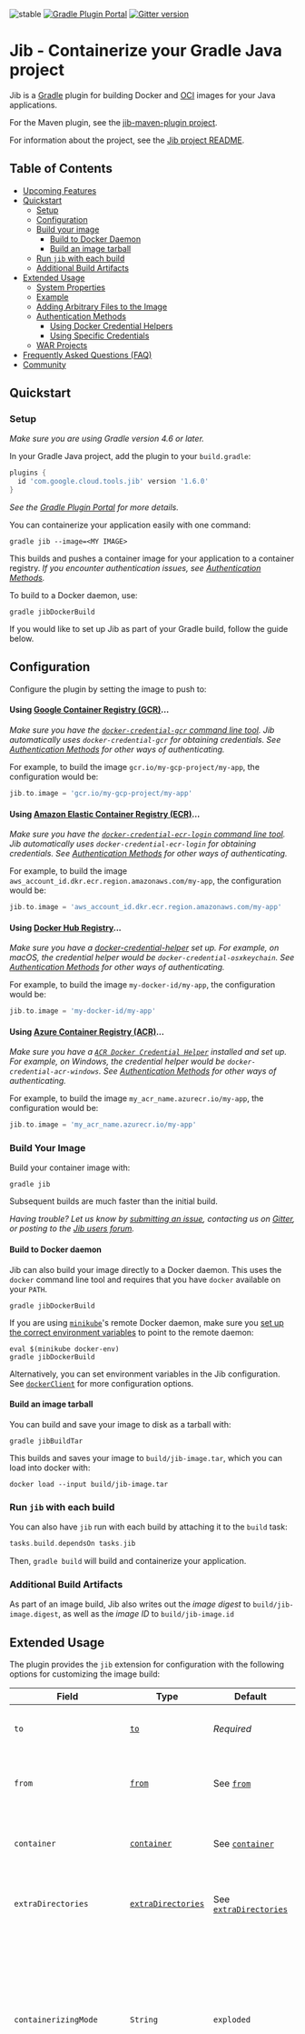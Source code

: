 ![stable](https://img.shields.io/badge/stability-stable-brightgreen.svg)
[![Gradle Plugin Portal](https://img.shields.io/maven-metadata/v/https/plugins.gradle.org/m2/com/google/cloud/tools/jib/com.google.cloud.tools.jib.gradle.plugin/maven-metadata.xml.svg?colorB=007ec6&label=gradle)](https://plugins.gradle.org/plugin/com.google.cloud.tools.jib)
[![Gitter version](https://img.shields.io/gitter/room/gitterHQ/gitter.svg)](https://gitter.im/google/jib)

# Jib - Containerize your Gradle Java project

Jib is a [Gradle](https://gradle.org/) plugin for building Docker and
[OCI](https://github.com/opencontainers/image-spec) images for your Java
applications.

For the Maven plugin, see the [jib-maven-plugin project](../jib-maven-plugin).

For information about the project, see the [Jib project README](../README.md).

## Table of Contents

- [Upcoming Features](#upcoming-features)
- [Quickstart](#quickstart)
  - [Setup](#setup)
  - [Configuration](#configuration)
  - [Build your image](#build-your-image)
    - [Build to Docker Daemon](#build-to-docker-daemon)
    - [Build an image tarball](#build-an-image-tarball)
  - [Run `jib` with each build](#run-jib-with-each-build)
  - [Additional Build Artifacts](#additional-build-artifacts)
- [Extended Usage](#extended-usage)
  - [System Properties](#system-properties)
  - [Example](#example)
  - [Adding Arbitrary Files to the Image](#adding-arbitrary-files-to-the-image)
  - [Authentication Methods](#authentication-methods)
    - [Using Docker Credential Helpers](#using-docker-credential-helpers)
    - [Using Specific Credentials](#using-specific-credentials)
  - [WAR Projects](#war-projects)
- [Frequently Asked Questions (FAQ)](#frequently-asked-questions-faq)
- [Community](#community)

## Quickstart

### Setup

_Make sure you are using Gradle version 4.6 or later._

In your Gradle Java project, add the plugin to your `build.gradle`:

```groovy
plugins {
  id 'com.google.cloud.tools.jib' version '1.6.0'
}
```

_See the
[Gradle Plugin Portal](https://plugins.gradle.org/plugin/com.google.cloud.tools.jib)
for more details._

You can containerize your application easily with one command:

```shell
gradle jib --image=<MY IMAGE>
```

This builds and pushes a container image for your application to a container
registry. _If you encounter authentication issues, see
[Authentication Methods](#authentication-methods)._

To build to a Docker daemon, use:

```shell
gradle jibDockerBuild
```

If you would like to set up Jib as part of your Gradle build, follow the guide
below.

## Configuration

Configure the plugin by setting the image to push to:

#### Using [Google Container Registry (GCR)](https://cloud.google.com/container-registry/)...

_Make sure you have the
[`docker-credential-gcr` command line tool](https://cloud.google.com/container-registry/docs/advanced-authentication#docker_credential_helper).
Jib automatically uses `docker-credential-gcr` for obtaining credentials. See
[Authentication Methods](#authentication-methods) for other ways of
authenticating._

For example, to build the image `gcr.io/my-gcp-project/my-app`, the
configuration would be:

```groovy
jib.to.image = 'gcr.io/my-gcp-project/my-app'
```

#### Using [Amazon Elastic Container Registry (ECR)](https://aws.amazon.com/ecr/)...

_Make sure you have the
[`docker-credential-ecr-login` command line tool](https://github.com/awslabs/amazon-ecr-credential-helper).
Jib automatically uses `docker-credential-ecr-login` for obtaining credentials.
See [Authentication Methods](#authentication-methods) for other ways of
authenticating._

For example, to build the image
`aws_account_id.dkr.ecr.region.amazonaws.com/my-app`, the configuration would
be:

```groovy
jib.to.image = 'aws_account_id.dkr.ecr.region.amazonaws.com/my-app'
```

#### Using [Docker Hub Registry](https://hub.docker.com/)...

_Make sure you have a
[docker-credential-helper](https://github.com/docker/docker-credential-helpers#available-programs)
set up. For example, on macOS, the credential helper would be
`docker-credential-osxkeychain`. See
[Authentication Methods](#authentication-methods) for other ways of
authenticating._

For example, to build the image `my-docker-id/my-app`, the configuration would
be:

```groovy
jib.to.image = 'my-docker-id/my-app'
```

#### Using [Azure Container Registry (ACR)](https://azure.microsoft.com/en-us/services/container-registry/)...

_Make sure you have a
[`ACR Docker Credential Helper`](https://github.com/Azure/acr-docker-credential-helper)
installed and set up. For example, on Windows, the credential helper would be
`docker-credential-acr-windows`. See
[Authentication Methods](#authentication-methods) for other ways of
authenticating._

For example, to build the image `my_acr_name.azurecr.io/my-app`, the
configuration would be:

```groovy
jib.to.image = 'my_acr_name.azurecr.io/my-app'
```

### Build Your Image

Build your container image with:

```shell
gradle jib
```

Subsequent builds are much faster than the initial build.

_Having trouble? Let us know by [submitting an issue](/../../issues/new),
contacting us on [Gitter](https://gitter.im/google/jib), or posting to the
[Jib users forum](https://groups.google.com/forum/#!forum/jib-users)._

#### Build to Docker daemon

Jib can also build your image directly to a Docker daemon. This uses the
`docker` command line tool and requires that you have `docker` available on your
`PATH`.

```shell
gradle jibDockerBuild
```

If you are using [`minikube`](https://github.com/kubernetes/minikube)'s remote
Docker daemon, make sure you
[set up the correct environment variables](https://github.com/kubernetes/minikube/blob/master/docs/reusing_the_docker_daemon.md)
to point to the remote daemon:

```shell
eval $(minikube docker-env)
gradle jibDockerBuild
```

Alternatively, you can set environment variables in the Jib configuration. See
[`dockerClient`](#dockerclient-closure) for more configuration options.

#### Build an image tarball

You can build and save your image to disk as a tarball with:

```shell
gradle jibBuildTar
```

This builds and saves your image to `build/jib-image.tar`, which you can load
into docker with:

```shell
docker load --input build/jib-image.tar
```

### Run `jib` with each build

You can also have `jib` run with each build by attaching it to the `build` task:

```groovy
tasks.build.dependsOn tasks.jib
```

Then, `gradle build` will build and containerize your application.

### Additional Build Artifacts

As part of an image build, Jib also writes out the _image digest_ to
`build/jib-image.digest`, as well as the _image ID_ to `build/jib-image.id`

## Extended Usage

The plugin provides the `jib` extension for configuration with the following
options for customizing the image build:

| Field                     | Type                                            | Default                                             | Description                                                                                                                                                                                                                                                                                                                                                                                                                                                                                                                                        |
| ------------------------- | ----------------------------------------------- | --------------------------------------------------- | -------------------------------------------------------------------------------------------------------------------------------------------------------------------------------------------------------------------------------------------------------------------------------------------------------------------------------------------------------------------------------------------------------------------------------------------------------------------------------------------------------------------------------------------------- |
| `to`                      | [`to`](#to-closure)                             | _Required_                                          | Configures the target image to build your application to.                                                                                                                                                                                                                                                                                                                                                                                                                                                                                          |
| `from`                    | [`from`](#from-closure)                         | See [`from`](#from-closure)                         | Configures the base image to build your application on top of.                                                                                                                                                                                                                                                                                                                                                                                                                                                                                     |
| `container`               | [`container`](#container-closure)               | See [`container`](#container-closure)               | Configures the container that is run from your built image.                                                                                                                                                                                                                                                                                                                                                                                                                                                                                        |
| `extraDirectories`        | [`extraDirectories`](#extradirectories-closure) | See [`extraDirectories`](#extradirectories-closure) | Configures the directories used to add arbitrary files to the image.                                                                                                                                                                                                                                                                                                                                                                                                                                                                               |
| `containerizingMode`      | `String`                                        | `exploded`                                          | If set to `packaged`, puts the JAR artifact built by the Gradle Java plugin into the final image. If set to `exploded` (default), containerizes individual `.class` files and resources files.                                                                                                                                                                                                                                                                                                                                                     |
| `allowInsecureRegistries` | `boolean`                                       | `false`                                             | If set to true, Jib ignores HTTPS certificate errors and may fall back to HTTP as a last resort. Leaving this parameter set to `false` is strongly recommended, since HTTP communication is unencrypted and visible to others on the network, and insecure HTTPS is no better than plain HTTP. [If accessing a registry with a self-signed certificate, adding the certificate to your Java runtime's trusted keys](https://github.com/GoogleContainerTools/jib/tree/master/docs/self_sign_cert.md) may be an alternative to enabling this option. |

<a name="from-closure"></a>`from` is a closure with the following properties:

| Property     | Type                    | Default                  | Description                                                                                                                                                                                                                                    |
| ------------ | ----------------------- | ------------------------ | ---------------------------------------------------------------------------------------------------------------------------------------------------------------------------------------------------------------------------------------------- |
| `image`      | `String`                | `gcr.io/distroless/java` | The image reference for the base image. The source type can be specified using a [special type prefix](#setting-the-base-image).                                                                                                               |
| `auth`       | [`auth`](#auth-closure) | _None_                   | Specify credentials directly (alternative to `credHelper`).                                                                                                                                                                                    |
| `credHelper` | `String`                | _None_                   | Specifies a credential helper that can authenticate pulling the base image. This parameter can either be configured as an absolute path to the credential helper executable or as a credential helper suffix (following `docker-credential-`). |

<a name="to-closure"></a>`to` is a closure with the following properties:

| Property     | Type                    | Default    | Description                                                                                                                                                                                                                                      |
| ------------ | ----------------------- | ---------- | ------------------------------------------------------------------------------------------------------------------------------------------------------------------------------------------------------------------------------------------------ |
| `image`      | `String`                | _Required_ | The image reference for the target image. This can also be specified via the `--image` command line option.                                                                                                                                      |
| `auth`       | [`auth`](#auth-closure) | _None_     | Specify credentials directly (alternative to `credHelper`).                                                                                                                                                                                      |
| `credHelper` | `String`                | _None_     | Specifies a credential helper that can authenticate pushing the target image. This parameter can either be configured as an absolute path to the credential helper executable or as a credential helper suffix (following `docker-credential-`). |
| `tags`       | `List<String>`          | _None_     | Additional tags to push to.                                                                                                                                                                                                                      |

<a name="auth-closure"></a>`auth` is a closure with the following properties
(see [Using Specific Credentials](#using-specific-credentials)):

| Property   | Type     |
| ---------- | -------- |
| `username` | `String` |
| `password` | `String` |

<a name="container-closure"></a>`container` is a closure with the following
properties:

| Property                | Type                  | Default             | Description                                                                                                                                                                                                                                                                                                                                                                                                                                                                                                                                                                                           |
| ----------------------- | --------------------- | ------------------- | ----------------------------------------------------------------------------------------------------------------------------------------------------------------------------------------------------------------------------------------------------------------------------------------------------------------------------------------------------------------------------------------------------------------------------------------------------------------------------------------------------------------------------------------------------------------------------------------------------- |
| `appRoot`               | `String`              | `/app`              | The root directory on the container where the app's contents are placed. Particularly useful for WAR-packaging projects to work with different Servlet engine base images by designating where to put exploded WAR contents; see [WAR usage](#war-projects) as an example.                                                                                                                                                                                                                                                                                                                            |
| `args`                  | `List<String>`        | _None_              | Additional program arguments appended to the command to start the container (similar to Docker's [CMD](https://docs.docker.com/engine/reference/builder/#cmd) instruction in relation with [ENTRYPOINT](https://docs.docker.com/engine/reference/builder/#entrypoint)). In the default case where you do not set a custom `entrypoint`, this parameter is effectively the arguments to the main method of your Java application.                                                                                                                                                                      |
| `creationTime`          | `String`              | `EPOCH`             | Sets the container creation time. (Note that this property does not affect the file modification times, which are configured using `jib.container.filesModificationTime`.) The value can be `EPOCH` to set the timestamps to Epoch (default behavior), `USE_CURRENT_TIMESTAMP` to forgo reproducibility and use the real creation time, or an ISO 8601 date-time parsable with [`DateTimeFormatter.ISO_DATE_TIME`](https://docs.oracle.com/en/java/javase/11/docs/api/java.base/java/time/format/DateTimeFormatter.html#ISO_DATE_TIME) such as `2019-07-15T10:15:30+09:00` or `2011-12-03T22:42:05Z`. |
| `entrypoint`            | `List<String>`        | _None_              | The command to start the container with (similar to Docker's [ENTRYPOINT](https://docs.docker.com/engine/reference/builder/#entrypoint) instruction). If set, then `jvmFlags` and `mainClass` are ignored. You may also set `jib.container.entrypoint = 'INHERIT'` to indicate that the `entrypoint` and `args` should be inherited from the base image.\*                                                                                                                                                                                                                                            |
| `environment`           | `Map<String, String>` | _None_              | Key-value pairs for setting environment variables on the container (similar to Docker's [ENV](https://docs.docker.com/engine/reference/builder/#env) instruction).                                                                                                                                                                                                                                                                                                                                                                                                                                    |
| `extraClasspath`        | `List<String>`        | _None_              | Additional paths in the container to prepend to the computed Java classpath.                                                                                                                                                                                                                                                                                                                                                                                                                                                                                                                          |
| `filesModificationTime` | `String`              | `EPOCH_PLUS_SECOND` | Sets the modification time (last modified time) of files in the image put by Jib. (Note that this does not set the image creation time, which can be set using `jib.container.creationTime`.) The value should either be `EPOCH_PLUS_SECOND` to set the timestamps to Epoch + 1 second (default behavior), or an ISO 8601 date-time parsable with [`DateTimeFormatter.ISO_DATE_TIME`](https://docs.oracle.com/en/java/javase/11/docs/api/java.base/java/time/format/DateTimeFormatter.html#ISO_DATE_TIME) such as `2019-07-15T10:15:30+09:00` or `2011-12-03T22:42:05Z`.                              |
| `format`                | `String`              | `Docker`            | Use `OCI` to build an [OCI container image](https://www.opencontainers.org/).                                                                                                                                                                                                                                                                                                                                                                                                                                                                                                                         |
| `jvmFlags`              | `List<String>`        | _None_              | Additional flags to pass into the JVM when running your application.                                                                                                                                                                                                                                                                                                                                                                                                                                                                                                                                  |
| `labels`                | `Map<String, String>` | _None_              | Key-value pairs for applying image metadata (similar to Docker's [LABEL](https://docs.docker.com/engine/reference/builder/#label) instruction).                                                                                                                                                                                                                                                                                                                                                                                                                                                       |
| `mainClass`             | `String`              | _Inferred_\*\*      | The main class to launch your application from.                                                                                                                                                                                                                                                                                                                                                                                                                                                                                                                                                       |
| `ports`                 | `List<String>`        | _None_              | Ports that the container exposes at runtime (similar to Docker's [EXPOSE](https://docs.docker.com/engine/reference/builder/#expose) instruction).                                                                                                                                                                                                                                                                                                                                                                                                                                                     |
| `user`                  | `String`              | _None_              | The user and group to run the container as. The value can be a username or UID along with an optional groupname or GID. The following are all valid: `user`, `uid`, `user:group`, `uid:gid`, `uid:group`, `user:gid`.                                                                                                                                                                                                                                                                                                                                                                                 |
| `volumes`               | `List<String>`        | _None_              | Specifies a list of mount points on the container.                                                                                                                                                                                                                                                                                                                                                                                                                                                                                                                                                    |
| `workingDirectory`      | `String`              | _None_              | The working directory in the container.                                                                                                                                                                                                                                                                                                                                                                                                                                                                                                                                                               |

<a name="extradirectories-closure"></a>`extraDirectories` is an object with the
following properties (see
[Adding Arbitrary Files to the Image](#adding-arbitrary-files-to-the-image)):

| Property      | Type                  | Default                      | Description                                                                                                                                                                                                                                                              |
| ------------- | --------------------- | ---------------------------- | ------------------------------------------------------------------------------------------------------------------------------------------------------------------------------------------------------------------------------------------------------------------------ |
| `paths`       | `Object`              | `(project-dir)/src/main/jib` | Extra directories acceptable by [`Project.files()`](https://docs.gradle.org/current/javadoc/org/gradle/api/Project.html#files-java.lang.Object...-), such as `String`, `File`, `Path`, `List<String\|File\|Path>`, etc. Can be absolute or relative to the project root. |
| `permissions` | `Map<String, String>` | _None_                       | Maps file paths on container to Unix permissions. (Effective only for files added from extra directories.) If not configured, permissions default to "755" for directories and "644" for files.                                                                          |

<a name="dockerclient-closure"></a>`dockerClient` is an object used to configure
Docker when building to/from the Docker daemon. It has the following properties:

| Property      | Type                  | Default  | Description                                                                                     |
| ------------- | --------------------- | -------- | ----------------------------------------------------------------------------------------------- |
| `executable`  | `File`                | `docker` | Sets the path to the Docker executable that is called to load the image into the Docker daemon. |
| `environment` | `Map<String, String>` | _None_   | Sets environment variables used by the Docker executable.                                       |

#### System Properties

Each of these parameters is configurable via commandline using system
properties. Jib's system properties follow the same naming convention as the
configuration parameters, with each level separated by dots (i.e.
`-Djib.parameterName[.nestedParameter.[...]]=value`). Some examples are below:

```shell
gradle jib \
    -Djib.to.image=myregistry/myimage:latest \
    -Djib.to.auth.username=$USERNAME \
    -Djib.to.auth.password=$PASSWORD

gradle jibDockerBuild \
    -Djib.dockerClient.executable=/path/to/docker \
    -Djib.container.environment=key1="value1",key2="value2" \
    -Djib.container.args=arg1,arg2,arg3
```

The following table contains additional system properties that are not available
as build configuration parameters:

| Property                  | Type      | Default                                         | Description                                                                                                             |
| ------------------------- | --------- | ----------------------------------------------- | ----------------------------------------------------------------------------------------------------------------------- |
| `jib.httpTimeout`         | `int`     | `20000`                                         | HTTP connection/read timeout for registry interactions, in milliseconds. Use a value of `0` for an infinite timeout.    |
| `jib.useOnlyProjectCache` | `boolean` | `false`                                         | If set to true, Jib does not share a cache between different Maven projects.                                            |
| `jib.baseImageCache`      | `File`    | `[user cache home]/google-cloud-tools-java/jib` | Sets the directory to use for caching base image layers. This cache can (and should) be shared between multiple images. |
| `jib.applicationCache`    | `File`    | `[project dir]/target/jib-cache`                | Sets the directory to use for caching application layers. This cache can be shared between multiple images.             |
| `jib.console`             | `String`  | _None_                                          | If set to `plain`, Jib will print plaintext log messages rather than display a progress bar during the build.           |

_\* If you configure `args` while `entrypoint` is set to `'INHERIT'`, the
configured `args` value will take precedence over the CMD propagated from the
base image._

_\*\* Uses the main class defined in the `jar` task or tries to find a valid
main class._

### Example

In this configuration, the image:

- Is built from a base of `openjdk:alpine` (pulled from Docker Hub)
- Is pushed to `localhost:5000/my-image:built-with-jib`,
  `localhost:5000/my-image:tag2`, and `localhost:5000/my-image:latest`
- Runs by calling
  `java -Xms512m -Xdebug -Xmy:flag=jib-rules -cp app/libs/*:app/resources:app/classes mypackage.MyApp some args`
- Exposes port 1000 for tcp (default), and ports 2000, 2001, 2002, and 2003 for
  udp
- Has two labels (key1:value1 and key2:value2)
- Is built as OCI format

```groovy
jib {
  from {
    image = 'openjdk:alpine'
  }
  to {
    image = 'localhost:5000/my-image/built-with-jib'
    credHelper = 'osxkeychain'
    tags = ['tag2', 'latest']
  }
  container {
    jvmFlags = ['-Xms512m', '-Xdebug', '-Xmy:flag=jib-rules']
    mainClass = 'mypackage.MyApp'
    args = ['some', 'args']
    ports = ['1000', '2000-2003/udp']
    labels = [key1:'value1', key2:'value2']
    format = 'OCI'
  }
}
```

### Setting the Base Image

There are three different types of base images that Jib accepts: an image from a
container registry, an image stored in the Docker daemon, or an image tarball on
the local filesystem. You can specify which you would like to use by prepending
the `jib.from.image` configuration with a special prefix, listed below:

| Prefix        | Example                             | Type                                                                                                                                  |
| ------------- | ----------------------------------- | ------------------------------------------------------------------------------------------------------------------------------------- |
| _None_        | `gcr.io/distroless/java`            | Pulls the base image from a registry.                                                                                                 |
| `registry://` | `registry://gcr.io/distroless/java` | Pulls the base image from a registry.                                                                                                 |
| `docker://`   | `docker://busybox`                  | Retrieves the base image from the Docker daemon.                                                                                      |
| `tar://`      | `tar:///path/to/file.tar`           | Uses an image tarball stored at the specified path as the base image. Also accepts relative paths (e.g. `tar://build/jib-image.tar`). |

### Adding Arbitrary Files to the Image

_\* Note: this is an incubating feature and may change in the future._

You can add arbitrary, non-classpath files to the image by placing them in a
`src/main/jib` directory. This will copy all files within the `jib` folder to
the image's root directory, maintaining the same structure (e.g. if you have a
text file at `src/main/jib/dir/hello.txt`, then your image will contain
`/dir/hello.txt` after being built with Jib).

You can configure different directories by using the
`jib.extraDirectories.paths` parameter in your `build.gradle`:

```groovy
jib {
  // Copies files from 'src/main/custom-extra-dir' and '/home/user/jib-extras' instead of 'src/main/jib'
  extraDirectories.paths = ['src/main/custom-extra-dir', '/home/user/jib-extras']
}
```

Alternatively, the `jib.extraDirectories` parameter can be used as a closure to
set custom extra directories, as well as the extra files' permissions on the
container:

```groovy
jib {
  extraDirectories {
    paths = 'src/main/custom-extra-dir'  // Copies files from 'src/main/custom-extra-dir'
    permissions = [
        '/path/on/container/to/fileA': '755',  // Read/write/execute for owner, read/execute for group/other
        '/path/to/another/file': '644'  // Read/write for owner, read-only for group/other
    ]
  }
}
```

Note that Jib does not follow symbolic links. If a symbolic link is present, it
will be removed prior to placing the files and directories.

### Authentication Methods

Pushing/pulling from private registries require authorization credentials. These
can be
[retrieved using Docker credential helpers](#using-docker-credential-helpers)<!-- or in the `jib` extension-->.
If you do not define credentials explicitly, Jib will try to
[use credentials defined in your Docker config](/../../issues/101) or infer
common credential helpers.

#### Using Docker Credential Helpers

Docker credential helpers are CLI tools that handle authentication with various
registries.

Some common credential helpers include:

- Google Container Registry:
  [`docker-credential-gcr`](https://cloud.google.com/container-registry/docs/advanced-authentication#docker_credential_helper)
- AWS Elastic Container Registry:
  [`docker-credential-ecr-login`](https://github.com/awslabs/amazon-ecr-credential-helper)
- Docker Hub Registry:
  [`docker-credential-*`](https://github.com/docker/docker-credential-helpers)
- Azure Container Registry:
  [`docker-credential-acr-*`](https://github.com/Azure/acr-docker-credential-helper)

Configure credential helpers to use by specifying them as a `credHelper` for
their respective image in the `jib` extension.

_Example configuration:_

```groovy
jib {
  from {
    image = 'aws_account_id.dkr.ecr.region.amazonaws.com/my-base-image'
    credHelper = 'ecr-login'
  }
  to {
    image = 'gcr.io/my-gcp-project/my-app'
    credHelper = 'gcr'
  }
}
```

#### Using Specific Credentials

You can specify credentials directly in the extension for the `from` and/or `to`
images.

```groovy
jib {
  from {
    image = 'aws_account_id.dkr.ecr.region.amazonaws.com/my-base-image'
    auth {
      username = USERNAME // Defined in 'gradle.properties'.
      password = PASSWORD
    }
  }
  to {
    image = 'gcr.io/my-gcp-project/my-app'
    auth {
      username = 'oauth2accesstoken'
      password = 'gcloud auth print-access-token'.execute().text.trim()
    }
  }
}
```

These credentials can be stored in `gradle.properties`, retrieved from a command
(like `gcloud auth print-access-token`), or read in from a file.

For example, you can use a key file for authentication (for GCR, see
[Using a JSON key file](https://cloud.google.com/container-registry/docs/advanced-authentication#using_a_json_key_file)):

```groovy
jib {
  to {
    image = 'gcr.io/my-gcp-project/my-app'
    auth {
      username = '_json_key'
      password = file('keyfile.json').text
    }
  }
}
```

### WAR Projects

Jib also containerizes WAR projects. If the Gradle project uses the
[WAR Plugin](https://docs.gradle.org/current/userguide/war_plugin.html), Jib
will by default use the
[distroless Jetty](https://github.com/GoogleContainerTools/distroless/tree/master/java/jetty)
as a base image to deploy the project WAR. No extra configuration is necessary
other than using the WAR Plugin to make Jib build WAR images.

Note that Jib will work slightly differently for WAR projects from JAR projects:

- `container.mainClass` and `container.jvmFlags` are ignored.
- The WAR will be exploded into `/jetty/webapps/ROOT`, which is the expected WAR
  location for the distroless Jetty base image.

To use a different Servlet engine base image, you can customize
`container.appRoot`, `container.entrypoint`, and `container.args`. If you do not
set `entrypoint` or `args`, Jib will inherit the `ENTRYPOINT` and `CMD` of the
base image, so in many cases, you may not need to configure them. However, you
will most likely have to set `container.appRoot` to a proper location depending
on the base image. Here is an example of using a Tomcat image:

```gradle
jib {
  from.image = 'tomcat:8.5-jre8-alpine'

  // For demonstration only: this directory in the base image contains a Tomcat default
  // app (welcome page), so you may first want to delete this directory in the base image.
  container.appRoot = '/usr/local/tomcat/webapps/ROOT'
}
```

## Frequently Asked Questions (FAQ)

See the [Jib project FAQ](../docs/faq.md).

## Upcoming Features

See [Milestones](https://github.com/GoogleContainerTools/jib/milestones) for
planned features.
[Get involved with the community](https://github.com/GoogleContainerTools/jib/tree/master#get-involved-with-the-community)
for the latest updates.

## Community

See the [Jib project README](/../../#community).
